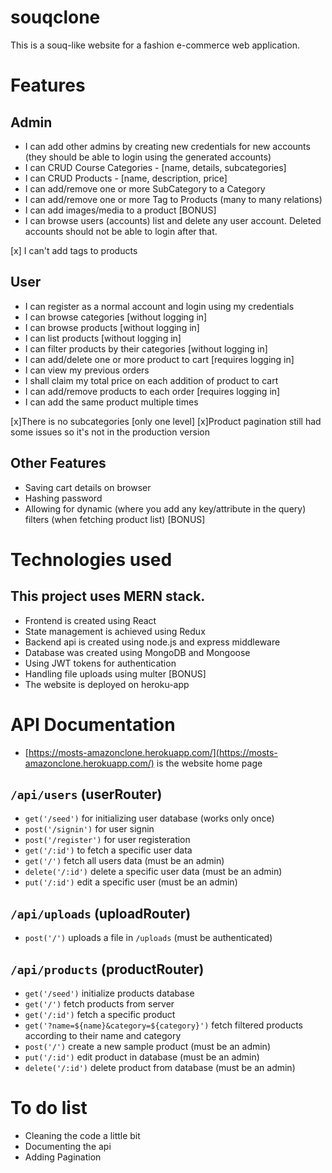 # souqclone
This is a souq-like website for a fashion e-commerce web application.

# Features
## Admin
* I can add other admins by creating new credentials for new accounts (they should be able to login using the generated accounts)
* I can CRUD Course Categories - [name, details, subcategories]
* I can CRUD Products - [name, description, price]
* I can add/remove one or more SubCategory to a Category
* I can add/remove one or more Tag to Products (many to many relations)
* I can add images/media to a product [BONUS]
* I can browse users (accounts) list and delete any user account. Deleted accounts should not be able to login after that.

[x] I can't add tags to products

## User
* I can register as a normal account and login using my credentials
* I can browse categories [without logging in]
* I can browse products [without logging in]
* I can list products [without logging in]
* I can filter products by their categories [without logging in]
* I can add/delete one or more product to cart [requires logging in]
* I can view my previous orders
* I shall claim my total price on each addition of product to cart
* I can add/remove products to each order [requires logging in]
* I can add the same product multiple times

[x]There is no subcategories [only one level]
[x]Product pagination still had some issues so it's not in the production version

## Other Features
* Saving cart details on browser
* Hashing password 
* Allowing for dynamic (where you add any key/attribute in the query) filters (when fetching product list) [BONUS]

# Technologies used
## This project uses MERN stack.
* Frontend is created using React
* State management is achieved using Redux
* Backend api is created using node.js and express middleware
* Database was created using MongoDB and Mongoose
* Using JWT tokens for authentication
* Handling file uploads using multer [BONUS]
* The website is deployed on heroku-app

# API Documentation
* [https://mosts-amazonclone.herokuapp.com/](https://mosts-amazonclone.herokuapp.com/) is the website home page
## `/api/users` (userRouter)
* `get('/seed')` for initializing user database (works only once)
* `post('/signin')` for user signin
* `post('/register')` for user registeration
* `get('/:id')` to fetch a specific user data
* `get('/')` fetch all users data (must be an admin)
* `delete('/:id')` delete a specific user data (must be an admin)
* `put('/:id')` edit a specific user (must be an admin)

## `/api/uploads` (uploadRouter)
* `post('/')` uploads a file in `/uploads` (must be authenticated)

## `/api/products` (productRouter)
* `get('/seed')` initialize products database
* `get('/')` fetch products from server
* `get('/:id')` fetch a specific product 
* `get('?name=${name}&category=${category}')` fetch filtered products according to their name and category
* `post('/')` create a new sample product (must be an admin)
* `put('/:id')` edit product in database (must be an admin)
* `delete('/:id')` delete product from database (must be an admin)


# To do list
* Cleaning the code a little bit
* Documenting the api
* Adding Pagination
